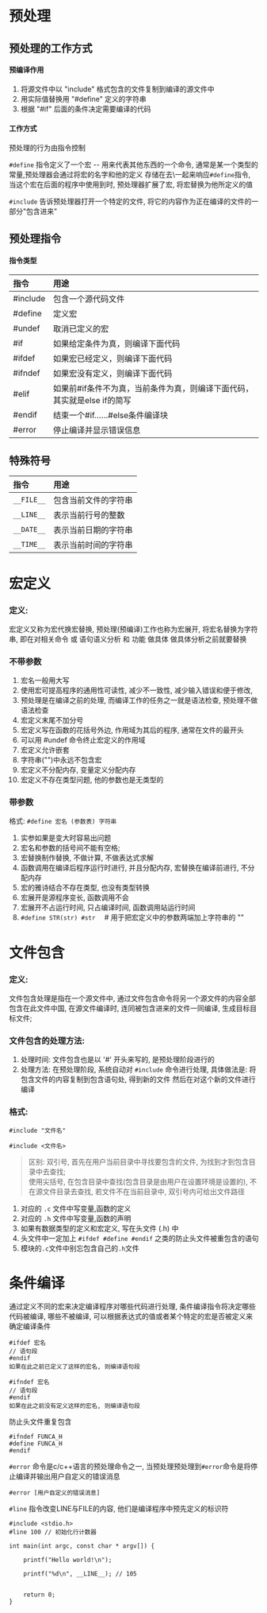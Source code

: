 # 预处理

## 预处理的工作方式

#### 预编译作用
1. 将源文件中以 "include" 格式包含的文件复制到编译的源文件中
2. 用实际值替换用 "#define" 定义的字符串
3. 根据 "#if" 后面的条件决定需要编译的代码

#### 工作方式
预处理的行为由指令控制

`#define` 指令定义了一个宏 -- 用来代表其他东西的一个命令, 通常是某一个类型的常量,预处理器会通过将宏的名字和他的定义
存储在去\一起来响应`#define`指令, 当这个宏在后面的程序中使用到时, 预处理器扩展了宏, 将宏替换为他所定义的值

`#include` 告诉预处理器打开一个特定的文件, 将它的内容作为正在编译的文件的一部分"包含进来"

## 预处理指令

#### 指令类型

|指令         |用途     |
|:--          |:--    |
|#include       | 包含一个源代码文件|
|#define        | 定义宏           |
|#undef         | 取消已定义的宏   |
|#if            | 如果给定条件为真，则编译下面代码|
|#ifdef         | 如果宏已经定义，则编译下面代码|
|#ifndef        | 如果宏没有定义，则编译下面代码|
|#elif          | 如果前#if条件不为真，当前条件为真，则编译下面代码，其实就是else if的简写|
|#endif         | 结束一个#if……#else条件编译块|
|#error         | 停止编译并显示错误信息|

## 特殊符号
|指令         |用途     |
|:--          |:--    |
|`__FILE__`     | 包含当前文件的字符串 |
|`__LINE__`     | 表示当前行号的整数   |
|`__DATE__`     | 表示当前日期的字符串 |
|`__TIME__`     | 表示当前时间的字符串 |


# 宏定义

### 定义:

宏定义又称为宏代换宏替换, 预处理(预编译)工作也称为宏展开, 将宏名替换为字符串, 即在对相关命令 或 语句语义分析 和 功能 做具体
做具体分析之前就要替换

### 不带参数

1. 宏名一般用大写
2. 使用宏可提高程序的通用性可读性, 减少不一致性, 减少输入错误和便于修改,
3. 预处理是在编译之前的处理, 而编译工作的任务之一就是语法检查, 预处理不做语法检查
4. 宏定义末尾不加分号
5. 宏定义写在函数的花括号外边, 作用域为其后的程序, 通常在文件的最开头
6. 可以用 #undef 命令终止宏定义的作用域
7. 宏定义允许嵌套
8. 字符串("")中永远不包含宏
9. 宏定义不分配内存, 变量定义分配内存
10. 宏定义不存在类型问题, 他的参数也是无类型的

### 带参数
格式:  `#define 宏名 (参数表) 字符串`

1. 实参如果是变大时容易出问题
2. 宏名和参数的括号间不能有空格;
3. 宏替换制作替换, 不做计算, 不做表达式求解
4. 函数调用在编译后程序运行时进行, 并且分配内存, 宏替换在编译前进行, 不分配内存
5. 宏的雅诗结合不存在类型, 也没有类型转换
6. 宏展开是源程序变长, 函数调用不会
7. 宏展开不占运行时间, 只占编译时间, 函数调用站运行时间
8. `#define STR(str) #str  ` # 用于把宏定义中的参数两端加上字符串的 ""

# 文件包含

### 定义:
文件包含处理是指在一个源文件中, 通过文件包含命令将另一个源文件的内容全部包含在此文件中国, 在源文件编译时,
连同被包含进来的文件一同编译, 生成目标目标文件;

### 文件包含的处理方法:
1. 处理时间: 文件包含也是以 '#' 开头来写的, 是预处理阶段进行的
2. 处理方法: 在预处理阶段, 系统自动对 `#include` 命令进行处理, 具体做法是: 将包含文件的内容复制到包含语句处, 得到新的文件
然后在对这个新的文件进行编译

### 格式:
```
#include "文件名"

#include <文件名>
```

> 区别: 双引号, 首先在用户当前目录中寻找要包含的文件, 为找到才到包含目录中去查找; \
使用尖括号, 在包含目录中查找(包含目录是由用户在设置环境是设置的), 不在源文件目录去查找, 若文件不在当前目录中, 双引号内可给出文件路径

1. 对应的 `.c` 文件中写变量,函数的定义
2. 对应的 `.h` 文件中写变量,函数的声明
3. 如果有数据类型的定义和宏定义, 写在头文件 (.h) 中
4. 头文件中一定加上 `#ifdef #define #endif` 之类的防止头文件被重包含的语句
5. 模块的`.c`文件中别忘包含自己的`.h`文件


# 条件编译
通过定义不同的宏来决定编译程序对哪些代码进行处理, 条件编译指令将决定哪些代码被编译, 哪些不被编译,
可以根据表达式的值或者某个特定的宏是否被定义来确定编译条件
```
#ifdef 宏名
// 语句段
#endif
如果在此之前已定义了这样的宏名, 则编译语句段

#ifndef 宏名
// 语句段
#endif
如果在此之前没有定义这样的宏名, 则编译语句段

```

防止头文件重复包含
```
#ifndef FUNCA_H
#define FUNCA_H
#endif
```

`#error` 命令是c/c++语言的预处理命令之一, 当预处理预处理到`#error`命令是将停止编译并输出用户自定义的错误消息
```
#error [用户自定义的错误消息]
```

`#line` 指令改变LINE与FILE的内容, 他们是编译程序中预先定义的标识符
```
#include <stdio.h>
#line 100 // 初始化行计数器

int main(int argc, const char * argv[]) {

    printf("Hello world!\n");

    printf("%d\n", __LINE__); // 105


    return 0;
}

```
















